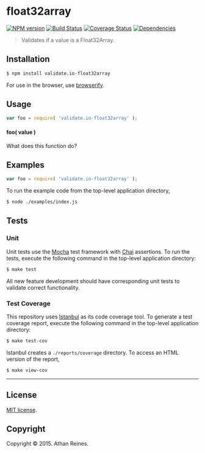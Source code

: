 float32array
===
[![NPM version][npm-image]][npm-url] [![Build Status][travis-image]][travis-url] [![Coverage Status][coveralls-image]][coveralls-url] [![Dependencies][dependencies-image]][dependencies-url]

> Validates if a value is a Float32Array.


## Installation

``` bash
$ npm install validate.io-float32array
```

For use in the browser, use [browserify](https://github.com/substack/node-browserify).


## Usage

``` javascript
var foo = require( 'validate.io-float32array' );
```

#### foo( value )

What does this function do?


## Examples

``` javascript
var foo = require( 'validate.io-float32array' );
```

To run the example code from the top-level application directory,

``` bash
$ node ./examples/index.js
```


## Tests

### Unit

Unit tests use the [Mocha](http://mochajs.org) test framework with [Chai](http://chaijs.com) assertions. To run the tests, execute the following command in the top-level application directory:

``` bash
$ make test
```

All new feature development should have corresponding unit tests to validate correct functionality.


### Test Coverage

This repository uses [Istanbul](https://github.com/gotwarlost/istanbul) as its code coverage tool. To generate a test coverage report, execute the following command in the top-level application directory:

``` bash
$ make test-cov
```

Istanbul creates a `./reports/coverage` directory. To access an HTML version of the report,

``` bash
$ make view-cov
```


---
## License

[MIT license](http://opensource.org/licenses/MIT). 


## Copyright

Copyright &copy; 2015. Athan Reines.


[npm-image]: http://img.shields.io/npm/v/validate.io-float32array.svg
[npm-url]: https://npmjs.org/package/validate.io-float32array

[travis-image]: http://img.shields.io/travis/validate-io/float32array/master.svg
[travis-url]: https://travis-ci.org/validate-io/float32array

[coveralls-image]: https://img.shields.io/coveralls/validate-io/float32array/master.svg
[coveralls-url]: https://coveralls.io/r/validate-io/float32array?branch=master

[dependencies-image]: http://img.shields.io/david/validate-io/float32array.svg
[dependencies-url]: https://david-dm.org/validate-io/float32array

[dev-dependencies-image]: http://img.shields.io/david/dev/validate-io/float32array.svg
[dev-dependencies-url]: https://david-dm.org/dev/validate-io/float32array

[github-issues-image]: http://img.shields.io/github/issues/validate-io/float32array.svg
[github-issues-url]: https://github.com/validate-io/float32array/issues
